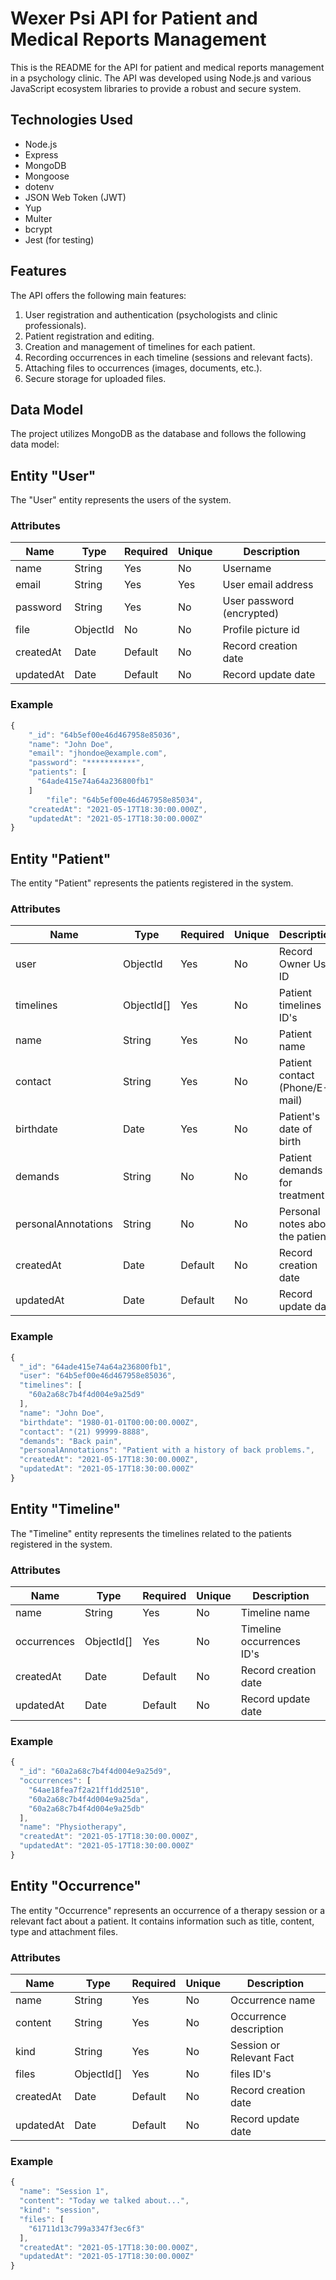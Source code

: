 # Wexer Psi API for Patient and Medical Reports Management

This is the README for the API for patient and medical reports management in a psychology clinic. The API was developed using Node.js and various JavaScript ecosystem libraries to provide a robust and secure system.

## Technologies Used

- Node.js
- Express
- MongoDB
- Mongoose
- dotenv
- JSON Web Token (JWT)
- Yup
- Multer
- bcrypt
- Jest (for testing)

## Features

The API offers the following main features:

1. User registration and authentication (psychologists and clinic professionals).
2. Patient registration and editing.
3. Creation and management of timelines for each patient.
4. Recording occurrences in each timeline (sessions and relevant facts).
5. Attaching files to occurrences (images, documents, etc.).
6. Secure storage for uploaded files.

## Data Model

The project utilizes MongoDB as the database and follows the following data model:

## Entity "User"

The "User" entity represents the users of the system.

### Attributes

| Name      | Type     | Required | Unique | Description               |
| --------- | -------- | -------- | ------ | ------------------------- |
| name      | String   | Yes      | No     | Username                  |
| email     | String   | Yes      | Yes    | User email address        |
| password  | String   | Yes      | No     | User password (encrypted) |
| file      | ObjectId | No       | No     | Profile picture id        |
| createdAt | Date     | Default  | No     | Record creation date      |
| updatedAt | Date     | Default  | No     | Record update date        |

### Example

```javascript
{
    "_id": "64b5ef00e46d467958e85036",
    "name": "John Doe",
    "email": "jhondoe@example.com",
    "password": "***********",
    "patients": [
      "64ade415e74a64a236800fb1"
    ]
		"file": "64b5ef00e46d467958e85034",
    "createdAt": "2021-05-17T18:30:00.000Z",
    "updatedAt": "2021-05-17T18:30:00.000Z"
}
```

## Entity "Patient"

The entity "Patient" represents the patients registered in the system.

### Attributes

| Name                | Type       | Required | Unique | Description                      |
| ------------------- | ---------- | -------- | ------ | -------------------------------- |
| user                | ObjectId   | Yes      | No     | Record Owner User ID             |
| timelines           | ObjectId[] | Yes      | No     | Patient timelines ID's           |
| name                | String     | Yes      | No     | Patient name                     |
| contact             | String     | Yes      | No     | Patient contact (Phone/E-mail)   |
| birthdate           | Date       | Yes      | No     | Patient's date of birth          |
| demands             | String     | No       | No     | Patient demands for treatment    |
| personalAnnotations | String     | No       | No     | Personal notes about the patient |
| createdAt           | Date       | Default  | No     | Record creation date             |
| updatedAt           | Date       | Default  | No     | Record update date               |

### Example

```javascript
{
  "_id": "64ade415e74a64a236800fb1",
  "user": "64b5ef00e46d467958e85036",
  "timelines": [
    "60a2a68c7b4f4d004e9a25d9"
  ],
  "name": "John Doe",
  "birthdate": "1980-01-01T00:00:00.000Z",
  "contact": "(21) 99999-8888",
  "demands": "Back pain",
  "personalAnnotations": "Patient with a history of back problems.",
  "createdAt": "2021-05-17T18:30:00.000Z",
  "updatedAt": "2021-05-17T18:30:00.000Z"
}
```

## Entity "Timeline"

The "Timeline" entity represents the timelines related to the patients registered in the system.

### Attributes

| Name        | Type       | Required | Unique | Description               |
| ----------- | ---------- | -------- | ------ | ------------------------- |
| name        | String     | Yes      | No     | Timeline name             |
| occurrences | ObjectId[] | Yes      | No     | Timeline occurrences ID's |
| createdAt   | Date       | Default  | No     | Record creation date      |
| updatedAt   | Date       | Default  | No     | Record update date        |

### Example

```javascript
{
  "_id": "60a2a68c7b4f4d004e9a25d9",
  "occurrences": [
    "64ae18fea7f2a21ff1dd2510",
    "60a2a68c7b4f4d004e9a25da",
    "60a2a68c7b4f4d004e9a25db"
  ],
  "name": "Physiotherapy",
  "createdAt": "2021-05-17T18:30:00.000Z",
  "updatedAt": "2021-05-17T18:30:00.000Z"
}
```

## Entity "Occurrence"

The entity "Occurrence" represents an occurrence of a therapy session or a relevant fact about a patient. It contains information such as title, content, type and attachment files.

### Attributes

| Name      | Type       | Required | Unique | Description              |
| --------- | ---------- | -------- | ------ | ------------------------ |
| name      | String     | Yes      | No     | Occurrence name          |
| content   | String     | Yes      | No     | Occurrence description   |
| kind      | String     | Yes      | No     | Session or Relevant Fact |
| files     | ObjectId[] | Yes      | No     | files ID's               |
| createdAt | Date       | Default  | No     | Record creation date     |
| updatedAt | Date       | Default  | No     | Record update date       |

### Example

```javascript
{
  "name": "Session 1",
  "content": "Today we talked about...",
  "kind": "session",
  "files": [
    "61711d13c799a3347f3ec6f3"
  ],
  "createdAt": "2021-05-17T18:30:00.000Z",
  "updatedAt": "2021-05-17T18:30:00.000Z"
}
```
